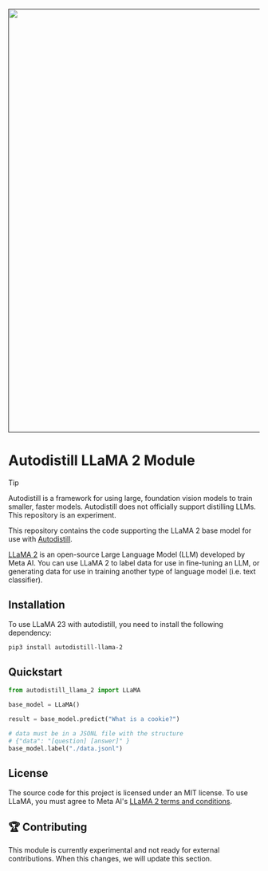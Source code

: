 <div align="center">
  <p>
    <a align="center" href="" target="_blank">
      <img
        width="850"
        src="https://media.roboflow.com/open-source/autodistill/autodistill-banner.png"
      >
    </a>
  </p>
</div>

# Autodistill LLaMA 2 Module

> [!TIP]
> Autodistill is a framework for using large, foundation vision models to train smaller, faster models. Autodistill does not officially support distilling LLMs. This repository is an experiment.

This repository contains the code supporting the LLaMA 2 base model for use with [Autodistill](https://github.com/autodistill/autodistill).

[LLaMA 2](https://github.com/facebookresearch/llama) is an open-source Large Language Model (LLM) developed by Meta AI. You can use LLaMA 2 to label data for use in fine-tuning an LLM, or generating data for use in training another type of language model (i.e. text classifier).

## Installation

To use LLaMA 23 with autodistill, you need to install the following dependency:

```bash
pip3 install autodistill-llama-2
```

## Quickstart

```python
from autodistill_llama_2 import LLaMA

base_model = LLaMA()

result = base_model.predict("What is a cookie?")

# data must be in a JSONL file with the structure
# {"data": "[question] [answer]" }
base_model.label("./data.jsonl")
```


## License

The source code for this project is licensed under an MIT license. To use LLaMA, you must agree to Meta AI's [LLaMA 2 terms and conditions](https://ai.meta.com/resources/models-and-libraries/llama-downloads/).

## 🏆 Contributing

This module is currently experimental and not ready for external contributions. When this changes, we will update this section.
